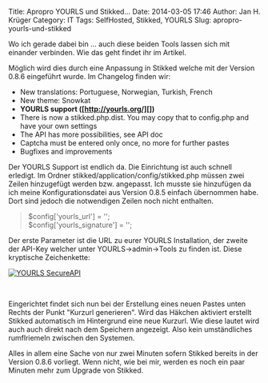 Title: Apropro YOURLS und Stikked...
Date: 2014-03-05 17:46
Author: Jan H. Krüger
Category: IT
Tags: SelfHosted, Stikked, YOURLS
Slug: apropro-yourls-und-stikked

Wo ich gerade dabei bin ... auch diese beiden Tools lassen sich mit
einander verbinden. Wie das geht findet ihr im Artikel.

Möglich wird dies durch eine Anpassung in Stikked welche mit der Version
0.8.6 eingeführt wurde. Im Changelog finden wir:

<!--more-->

-   New translations: Portuguese, Norwegian, Turkish, French
-   New theme: Snowkat
-   **YOURLS support ([http://yourls.org/][])**
-   There is now a stikked.php.dist. You may copy that to config.php and
    have your own settings
-   The API has more possibilities, see API doc
-   Captcha must be entered only once, no more for further pastes
-   Bugfixes and improvements

Der YOURLS Support ist endlich da. Die Einrichtung ist auch schnell
erledigt. Im Ordner stikked/application/config/stikked.php müssen zwei
Zeilen hinzugefügt werden bzw. angepasst. Ich musste sie hinzufügen da
ich meine Konfigurationsdatei aus Version 0.8.5 einfach übernommen habe.
Dort sind jedoch die notwendigen Zeilen noch nicht enthalten.

> \$config['yourls\_url'] = '';  
>  \$config['yourls\_signature'] = '';

Der erste Parameter ist die URL zu eurer YOURLS Installation, der zweite
der API-Key welcher unter YOURLS-\>admin-\>Tools zu finden ist. Diese
kryptische Zeichenkette:

[![YOURLS SecureAPI][]][YOURLS SecureAPI]

 

Eingerichtet findet sich nun bei der Erstellung eines neuen Pastes unten
Rechts der Punkt "Kurzurl generieren". Wird das Häkchen aktiviert
erstellt Stikked automatisch im Hintergrund eine neue Kurzurl. Wie diese
lautet wird auch auch direkt nach dem Speichern angezeigt. Also kein
umständliches rumflriemeln zwischen den Systemen.

Alles in allem eine Sache von nur zwei Minuten sofern Stikked bereits in
der Version 0.8.6 vorliegt. Wenn nicht, wie bei mir, werden es noch ein
paar Minuten mehr zum Upgrade von Stikked.

  [http://yourls.org/]: http://yourls.org/
  [YOURLS SecureAPI]: http://www.janhkrueger.de/blog/wp-content/uploads/2014/03/YOURLS_SecureAPI.jpg
